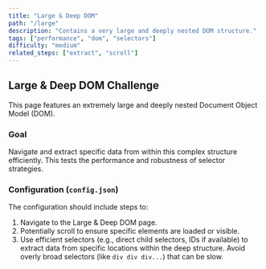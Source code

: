 ```yaml
---
title: "Large & Deep DOM"
path: "/large"
description: "Contains a very large and deeply nested DOM structure."
tags: ["performance", "dom", "selectors"]
difficulty: "medium"
related_steps: ["extract", "scroll"]
---
```


## Large & Deep DOM Challenge

This page features an extremely large and deeply nested Document Object Model (DOM).

### Goal
Navigate and extract specific data from within this complex structure efficiently. This tests the performance and robustness of selector strategies.

### Configuration (`config.json`)
The configuration should include steps to:
1. Navigate to the Large & Deep DOM page.
2. Potentially scroll to ensure specific elements are loaded or visible.
3. Use efficient selectors (e.g., direct child selectors, IDs if available) to extract data from specific locations within the deep structure. Avoid overly broad selectors (like `div div div...`) that can be slow.
